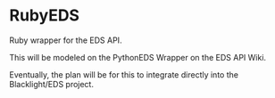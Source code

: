RubyEDS
=======

Ruby wrapper for the EDS API.

This will be modeled on the PythonEDS Wrapper on the EDS API Wiki. 

Eventually, the plan will be for this to integrate directly into the Blacklight/EDS project.
